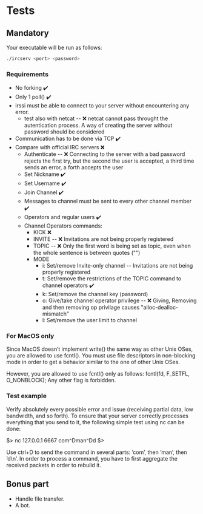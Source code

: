 # Tests

## Mandatory

Your executable will be run as follows:

```bash
./ircserv <port> <password>
```

### Requirements

- No forking ✔️
- Only 1 poll() ✔️
- irssi must be able to connect to your server without encountering any error.
  - test also with netcat -- ❌ netcat cannot pass throught the autentication process. A way of creating the server without password should be considered
- Communication has to be done via TCP ✔️
- Compare with official IRC servers ❌
  - Authenticate -- ❌ Connecting to the server with a bad password rejects the first try, but the second the user is accepted, a third time sends an error, a forth accepts the user
  - Set Nickname ✔️
  - Set Username ✔️
  - Join Channel ✔️
  - Messages to channel must be sent to every other channel member ✔️
  - Operators and regular users ✔️
  - Channel Operators commands:
    - KICK ❌
    - INVITE -- ❌ Invitations are not being properly registered
    - TOPIC -- ❌ Only the first word is being set as topic, even when the whole sentence is between quotes ("")
    - MODE
      - i: Set/remove Invite-only channel -- Invitations are not being properly registered
      - t: Set/remove the restrictions of the TOPIC command to channel operators ✔️
      - k: Set/remove the channel key (password)
      - o: Give/take channel operator privilege -- ❌ Giving, Removing and then removing op privilage causes "alloc-dealloc-mismatch"
      - l: Set/remove the user limit to channel

### For MacOS only

Since MacOS doesn’t implement write() the same way as other Unix OSes, you are allowed to use fcntl().
You must use file descriptors in non-blocking mode in order to get a behavior similar to the one of other Unix OSes.

However, you are allowed to use fcntl() only as follows:
fcntl(fd, F_SETFL, O_NONBLOCK);
Any other flag is forbidden.

### Test example

Verify absolutely every possible error and issue (receiving partial data, low bandwidth, and so forth).
To ensure that your server correctly processes everything that you send to it, the following simple test using nc can be done:

\$> nc 127.0.0.1 6667
com^Dman^Dd
\$>

Use ctrl+D to send the command in several parts: ’com’, then ’man’, then ’d\n’.
In order to process a command, you have to first aggregate the received packets in order to rebuild it.

## Bonus part

- Handle file transfer.
- A bot.
